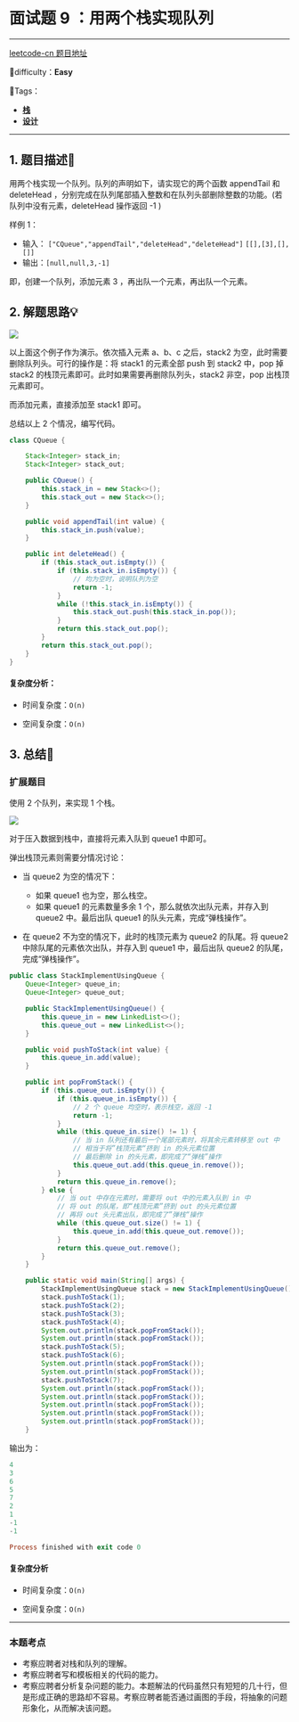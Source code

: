 # 面试题 9 ：用两个栈实现队列

---

[leetcode-cn 题目地址](https://leetcode-cn.com/problems/yong-liang-ge-zhan-shi-xian-dui-lie-lcof/)

📗difficulty：**Easy** 

🎯Tags：

+ **[栈](https://leetcode-cn.com/tag/stack/)** 
+ **[设计](https://leetcode-cn.com/tag/design/)** 

---

## 1. 题目描述📃

用两个栈实现一个队列。队列的声明如下，请实现它的两个函数 appendTail 和 deleteHead ，分别完成在队列尾部插入整数和在队列头部删除整数的功能。(若队列中没有元素，deleteHead 操作返回 -1 )

样例 1：

+ 输入：
    `["CQueue","appendTail","deleteHead","deleteHead"]`
    `[[],[3],[],[]]`
+ 输出：`[null,null,3,-1]`

即，创建一个队列，添加元素 3 ，再出队一个元素，再出队一个元素。

## 2. 解题思路💡

![](https://assets.ryantech.ltd/20200501212115.png)

以上面这个例子作为演示。依次插入元素 a、b、c 之后，stack2 为空，此时需要删除队列头。可行的操作是：将 stack1 的元素全部 push 到 stack2 中，pop 掉 stack2 的栈顶元素即可。此时如果需要再删除队列头，stack2 非空，pop 出栈顶元素即可。

而添加元素，直接添加至 stack1 即可。

总结以上 2 个情况，编写代码。

```java
class CQueue {

    Stack<Integer> stack_in;
    Stack<Integer> stack_out;

    public CQueue() {
        this.stack_in = new Stack<>();
        this.stack_out = new Stack<>();
    }

    public void appendTail(int value) {
        this.stack_in.push(value);
    }

    public int deleteHead() {
        if (this.stack_out.isEmpty()) {
            if (this.stack_in.isEmpty()) {
                // 均为空时，说明队列为空
                return -1;
            }
            while (!this.stack_in.isEmpty()) {
                this.stack_out.push(this.stack_in.pop());
            }
            return this.stack_out.pop();
        }
        return this.stack_out.pop();
    }
}
```

#### 复杂度分析：

+ 时间复杂度：`O(n)`

+ 空间复杂度：`O(n)`



## 3. 总结🎯

### 扩展题目

使用 2 个队列，来实现 1 个栈。

![](https://assets.ryantech.ltd/20200501233143.png)

对于压入数据到栈中，直接将元素入队到 queue1 中即可。

弹出栈顶元素则需要分情况讨论：

+ 当 queue2 为空的情况下：
    + 如果 queue1 也为空，那么栈空。
    + 如果 queue1 的元素数量多余 1 个，那么就依次出队元素，并存入到 queue2 中。最后出队 queue1 的队头元素，完成“弹栈操作”。

+ 在 queue2 不为空的情况下，此时的栈顶元素为 queue2 的队尾。将 queue2 中除队尾的元素依次出队，并存入到 queue1 中，最后出队 queue2 的队尾，完成“弹栈操作”。

```java
public class StackImplementUsingQueue {
    Queue<Integer> queue_in;
    Queue<Integer> queue_out;

    public StackImplementUsingQueue() {
        this.queue_in = new LinkedList<>();
        this.queue_out = new LinkedList<>();
    }

    public void pushToStack(int value) {
        this.queue_in.add(value);
    }

    public int popFromStack() {
        if (this.queue_out.isEmpty()) {
            if (this.queue_in.isEmpty()) {
                // 2 个 queue 均空时，表示栈空，返回 -1
                return -1;
            }
            while (this.queue_in.size() != 1) {
                // 当 in 队列还有最后一个尾部元素时，将其余元素转移至 out 中
                // 相当于将”栈顶元素“挤到 in 的头元素位置
                // 最后删除 in 的头元素，即完成了“弹栈”操作
                this.queue_out.add(this.queue_in.remove());
            }
            return this.queue_in.remove();
        } else {
            // 当 out 中存在元素时，需要将 out 中的元素入队到 in 中
            // 将 out 的队尾，即“栈顶元素”挤到 out 的头元素位置
            // 再将 out 头元素出队，即完成了”弹栈“操作
            while (this.queue_out.size() != 1) {
                this.queue_in.add(this.queue_out.remove());
            }
            return this.queue_out.remove();
        }
    }

    public static void main(String[] args) {
        StackImplementUsingQueue stack = new StackImplementUsingQueue();
        stack.pushToStack(1);
        stack.pushToStack(2);
        stack.pushToStack(3);
        stack.pushToStack(4);
        System.out.println(stack.popFromStack());
        System.out.println(stack.popFromStack());
        stack.pushToStack(5);
        stack.pushToStack(6);
        System.out.println(stack.popFromStack());
        System.out.println(stack.popFromStack());
        stack.pushToStack(7);
        System.out.println(stack.popFromStack());
        System.out.println(stack.popFromStack());
        System.out.println(stack.popFromStack());
        System.out.println(stack.popFromStack());
        System.out.println(stack.popFromStack());
    }
```

输出为：

```powershell
4
3
6
5
7
2
1
-1
-1

Process finished with exit code 0
```

#### 复杂度分析

+ 时间复杂度：`O(n)`

+ 空间复杂度：`O(n)`

---

### 本题考点

+ 考察应聘者对栈和队列的理解。
+ 考察应聘者写和模板相关的代码的能力。
+ 考察应聘者分析复杂问题的能力。本题解法的代码虽然只有短短的几十行，但是形成正确的思路却不容易。考察应聘者能否通过画图的手段，将抽象的问题形象化，从而解决该问题。

